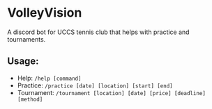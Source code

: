 # VolleyVision

A discord bot for UCCS tennis club that helps with practice and tournaments.

## Usage:

- Help: `/help [command]`
- Practice: `/practice [date] [location] [start] [end]`
- Tournament: `/tournament [location] [date] [price] [deadline] [method]`
